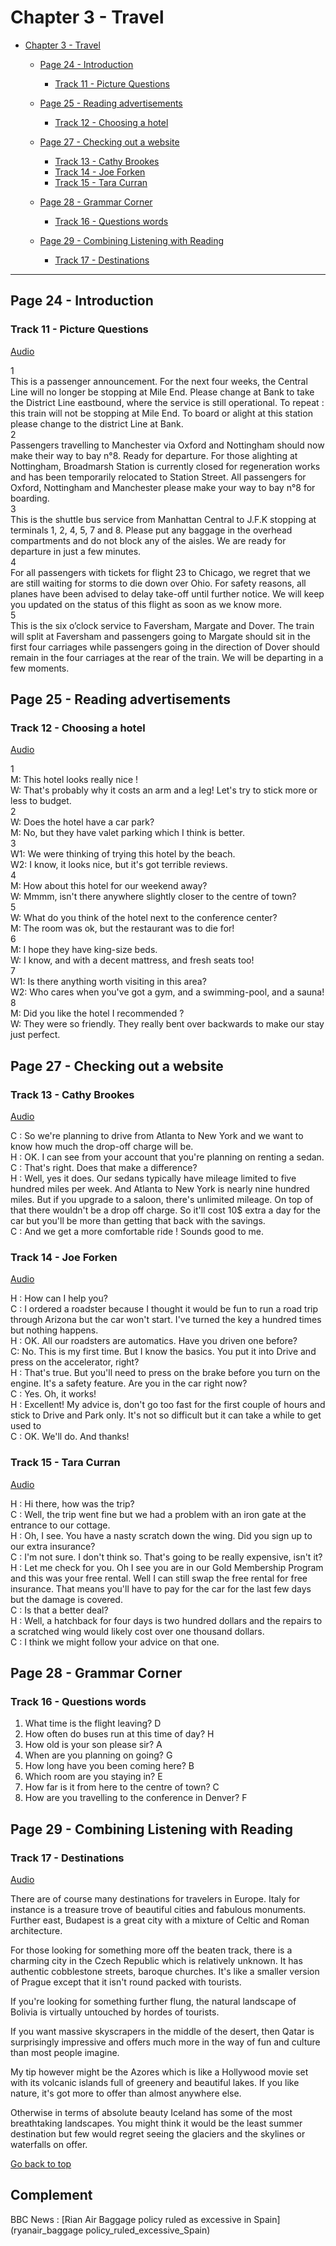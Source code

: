 # Chapter 3 - Travel
<a id="TOP"></a>

- [Chapter 3 - Travel](#chapter-3---travel)
  * [Page 24 - Introduction](#page-24---introduction)
    
    + [Track 11 -  Picture Questions](#track-11----picture-questions)
  * [Page 25 - Reading advertisements](#page-25---reading-advertisements)
    
    + [Track 12 - Choosing a hotel](#track-12---choosing-a-hotel)
  * [Page 27 - Checking out a website](#page-27---checking-out-a-website)
    + [Track 13 - Cathy Brookes](#track-13---cathy-brookes)
    + [Track 14 - Joe Forken](#track-14---joe-forken)
    + [Track 15 - Tara Curran](#track-15---tara-curran)
  * [Page 28 - Grammar Corner](#page-28---grammar-corner)
    
    + [Track 16 - Questions words](#track-16---questions-words)
  * [Page 29 - Combining Listening with Reading](#page-29---combining-listening-with-reading)
    
    + [Track 17 - Destinations](#track-17---destinations)
    
---

## Page 24 - Introduction

### Track 11 -  Picture Questions

[Audio](lrtk_11.mp3)

1  
This is a passenger announcement. For the next four weeks, the Central Line will no longer be stopping at Mile End. Please change at Bank to take the District Line eastbound, where the service is still operational. To repeat : this train will not be stopping at Mile End. To board or alight at this station please change to the district Line at Bank.  
2  
Passengers travelling to Manchester via Oxford and Nottingham should now make their way to bay n°8. Ready for departure. For those alighting at Nottingham, Broadmarsh Station is currently closed for regeneration works and has been temporarily relocated to Station Street. All passengers for Oxford, Nottingham and Manchester please make your way to bay n°8 for boarding.  
3  
This is the shuttle bus service from Manhattan Central to J.F.K stopping at terminals 1, 2, 4, 5, 7 and 8. Please put any baggage in the overhead compartments and do not block any of the aisles. We are ready for departure in just a few minutes.  
4  
For all passengers with tickets for flight 23 to Chicago, we regret that we are still waiting for storms to die down over Ohio. For safety reasons, all planes have been advised to delay take-off until further notice. We will keep you updated on the status of this flight as soon as we know more.  
5  
This is the six o’clock service to Faversham, Margate and Dover. The train will split at Faversham and passengers going to Margate should sit in the first four carriages while passengers going in the direction of Dover should remain in the four carriages at the rear of the train. We will be departing in a few moments.

## Page 25 - Reading advertisements

### Track 12 - Choosing a hotel

[Audio](lrtk_12.mp3)

1  
M: This hotel looks really nice !  
W: That's probably why it costs an arm and a leg! Let's try to stick more or less to budget.  
2  
W: Does the hotel have a car park?  
M: No, but they have valet parking which I think is better.  
3  
W1: We were thinking of trying this hotel by the beach.  
W2: I know, it looks nice, but it's got terrible reviews.  
4  
M: How about this hotel for our weekend away?  
W: Mmmm, isn't there anywhere slightly closer to the centre of town?  
5  
W: What do you think of the hotel next to the conference center?  
M: The room was ok, but the restaurant was to die for!  
6  
M: I hope they have king-size beds.  
W: I know, and with a decent mattress, and fresh seats too!  
7  
W1: Is there anything worth visiting in this area?  
W2: Who cares when you've got a gym, and a swimming-pool, and a sauna!  
8  
M: Did you like the hotel I recommended ?  
W: They were so friendly. They really bent over backwards to make our stay just perfect.

## Page 27 - Checking out a website

### Track 13 - Cathy Brookes

[Audio](lrtk_13.mp3)

C : So we're planning to drive from Atlanta to New York and we want to know how much the drop-off charge will be.  
H : OK. I can see from your account that you're planning on renting a sedan.  
C : That's right. Does that make a difference?  
H : Well, yes it does. Our sedans typically have mileage limited to five hundred miles per week. And Atlanta to New York is nearly nine hundred miles. But if you upgrade to a saloon, there's unlimited mileage. On top of that there wouldn't be a drop off charge. So it'll cost 10$ extra a day for the car but you'll be more than getting that back with the savings.  
C : And we get a more comfortable ride ! Sounds good to me. 

### Track 14 - Joe Forken

[Audio](lrtk_14.mp3)

H : How can I help you?  
C : I ordered a roadster because I thought it would be fun to run a road trip through Arizona but the car won't start. I've turned the key a hundred times but nothing happens.  
H : OK. All our roadsters are automatics. Have you driven one before?  
C: No. This is my first time. But I know the basics. You put it into Drive and press on the accelerator, right?  
H : That's true. But you'll need to press on the brake before you turn on the engine. It's a safety feature. Are you in the car right now?  
C : Yes. Oh, it works!  
H : Excellent! My advice is, don't go too fast for the first couple of hours and stick to Drive and Park only. It's not so difficult but it can take a while to get used to  
C : OK. We'll do. And thanks!

### Track 15 - Tara Curran

[Audio](lrtk_15.mp3)

H : Hi there, how was the trip?  
C : Well, the trip went fine but we had a problem with an iron gate at the entrance to our cottage.  
H : Oh, I see. You have a nasty scratch down the wing. Did you sign up to our extra insurance?  
C : I'm not sure. I don't think so. That's going to be really expensive, isn't it?  
H : Let me check for you. Oh I see you are in our Gold Membership Program and this was your free rental. Well I can still swap the free rental for free insurance. That means you'll have to pay for the car for the last few days but the damage is covered.  
C : Is that a better deal?  
H : Well, a hatchback for four days is two hundred dollars and the repairs to a scratched wing would likely cost over one thousand dollars.  
C : I think we might follow your advice on that one.

## Page 28 - Grammar Corner

### Track 16 - Questions words

1. What time is the flight leaving? D
2. How often do buses run at this time of day? H
3. How old is your son please sir? A 
4. When are you planning on going? G
5. How long have you been coming here? B 
6. Which room are you staying in? E
7. How far is it from here to the centre of town? C 
8. How are you travelling to the conference in Denver? F

##  Page 29 - Combining Listening with Reading

### Track 17 - Destinations

[Audio](lrtk_17.mp3)

There are of course many destinations for travelers in Europe. Italy for instance is a treasure trove of beautiful cities and fabulous monuments. Further east, Budapest is a great city with a mixture of Celtic and Roman architecture. 

For those looking for something more off the beaten track, there is a charming city in the Czech Republic which is relatively unknown. It has authentic cobblestone streets, baroque churches. It's like a smaller version of Prague except that it isn't round packed with tourists.  

If you're looking for something further flung, the natural landscape of Bolivia is virtually untouched by hordes of tourists.

If you want massive skyscrapers in the middle of the desert, then Qatar is surprisingly impressive and offers much more in the way of fun and culture than most people imagine.

My tip however might be the Azores which is like a Hollywood movie set with its volcanic islands full of greenery and beautiful lakes. If you like nature, it's got more to offer than almost anywhere else.

Otherwise in terms of absolute beauty Iceland has some of the most breathtaking landscapes. You might think it would be the least summer destination but few would regret seeing the glaciers and the skylines or waterfalls on offer.

<a href="#TOP">Go back to top</a>



## Complement

BBC News : [Rian Air Baggage policy ruled as excessive in Spain](ryanair_baggage policy_ruled_excessive_Spain)